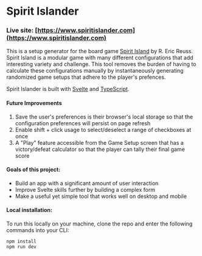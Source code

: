# Spirit Islander

### Live site: [https://www.spiritislander.com](https://www.spiritislander.com)

This is a setup generator for the board game [Spirit Island](https://www.boardgamegeek.com/boardgame/162886/spirit-island) by R. Eric Reuss. Spirit Island is a modular game with many different configurations that add interesting variety and challenge. This tool removes the burden of having to calculate these configurations manually by instantaneously generating randomized game setups that adhere to the player's prefences.

Spirit Islander is built with [Svelte](https://svelte.dev/) and [TypeScript](https://www.typescriptlang.org/).

#### Future Improvements

1. Save the user's preferences is their browser's local storage so that the configuration preferences will persist on page refresh
1. Enable shift + click usage to select/deselect a range of checkboxes at once
1. A "Play" feature accessible from the Game Setup screen that has a victory/defeat calculator so that the player can tally their final game score

#### Goals of this project:

- Build an app with a significant amount of user interaction
- Improve Svelte skills further by building a complex form
- Make a useful yet simple tool that works well on desktop and mobile

#### Local installation:

To run this locally on your machine, clone the repo and enter the following commands into your CLI:

```
npm install
npm run dev
```

